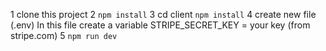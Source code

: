 1 clone this project
2 `npm install` 
3 cd client `npm install`
4 create new file (.env) In this file create a variable
STRIPE_SECRET_KEY = your key (from stripe.com)
5 `npm run dev`